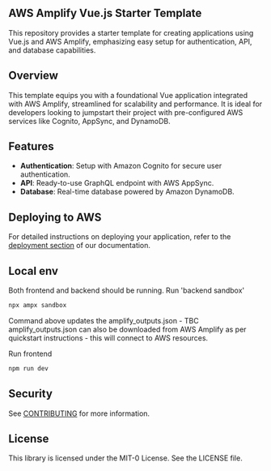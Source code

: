 ## AWS Amplify Vue.js Starter Template

This repository provides a starter template for creating applications using Vue.js and AWS Amplify, emphasizing easy setup for authentication, API, and database capabilities.

## Overview

This template equips you with a foundational Vue application integrated with AWS Amplify, streamlined for scalability and performance. It is ideal for developers looking to jumpstart their project with pre-configured AWS services like Cognito, AppSync, and DynamoDB.

## Features

- **Authentication**: Setup with Amazon Cognito for secure user authentication.
- **API**: Ready-to-use GraphQL endpoint with AWS AppSync.
- **Database**: Real-time database powered by Amazon DynamoDB.

## Deploying to AWS

For detailed instructions on deploying your application, refer to the [deployment section](https://docs.amplify.aws/vue/start/quickstart/#deploy-a-fullstack-app-to-aws) of our documentation.

## Local env

Both frontend and backend should be running.
Run 'backend sandbox' 
```sh
npx ampx sandbox
```
Command above updates the amplify_outputs.json - TBC  
amplify_outputs.json can also be downloaded from AWS Amplify as per quickstart instructions - this will connect to AWS resources.

Run frontend
```sh
npm run dev
```

## Security

See [CONTRIBUTING](CONTRIBUTING.md#security-issue-notifications) for more information.

## License

This library is licensed under the MIT-0 License. See the LICENSE file.